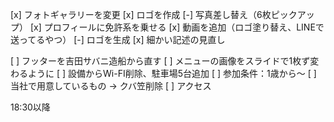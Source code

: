 [x] フォトギャラリーを変更
[x] ロゴを作成
[-] 写真差し替え（6枚ピックアップ）
[x] プロフィールに免許系を乗せる
[x] 動画を追加（ロゴ塗り替え、LINEで送ってるやつ）
[-] ロゴを生成
[x] 細かい記述の見直し

[ ] フッターを吉田サバニ造船から直す
[ ] メニューの画像をスライドで1枚ず変わるように
[ ] 設備からWi-FI削除、駐車場5台追加
[ ] 参加条件：1歳から～
[ ] 当社で用意しているもの → クバ笠削除
[ ] アクセス

18:30以降